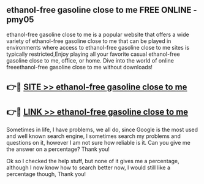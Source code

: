 ## ethanol-free gasoline close to me FREE ONLINE - pmy05

ethanol-free gasoline close to me is a popular website that offers a wide variety of ethanol-free gasoline close to me that can be played in environments where access to ethanol-free gasoline close to me sites is typically restricted,Enjoy playing all your favorite casual ethanol-free gasoline close to me, office, or home. Dive into the world of online freeethanol-free gasoline close to me without downloads!

## 👉🔴 [SITE >> ethanol-free gasoline close to me](http://news.freeplayer.one?title=ethanol-free_gasoline_close_to_me&ref=FRRE)

## 👉🔴 [LINK >> ethanol-free gasoline close to me](http://news.freeplayer.one?title=ethanol-free_gasoline_close_to_me&ref=FREE)

Sometimes in life, I have problems, we all do, since Google is the most used and well known search engine, I sometimes search my problems and questions on it, however I am not sure how reliable is it. Can you give me the answer on a percentage? Thank you!

Ok so I checked the help stuff, but none of it gives me a percentage, although I now know how to search better now, I would still like a percentage though, Thank you!